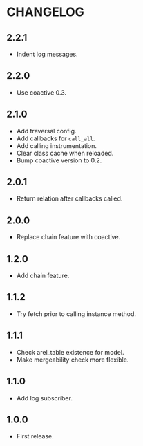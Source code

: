 # CHANGELOG

## 2.2.1

* Indent log messages.

## 2.2.0

* Use coactive 0.3.

## 2.1.0

* Add traversal config.
* Add callbacks for `call_all`.
* Add calling instrumentation.
* Clear class cache when reloaded.
* Bump coactive version to 0.2.

## 2.0.1

* Return relation after callbacks called.

## 2.0.0

* Replace chain feature with coactive.

## 1.2.0

* Add chain feature.

## 1.1.2

* Try fetch prior to calling instance method.

## 1.1.1

* Check arel_table existence for model.
* Make mergeability check more flexible.

## 1.1.0

* Add log subscriber.

## 1.0.0

* First release.
